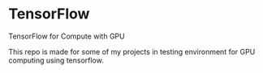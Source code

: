 # TensorFlow
TensorFlow for Compute with GPU


This repo is made for some of my projects in testing environment for  GPU computing using tensorflow.
